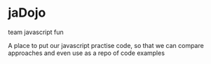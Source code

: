 # jaDojo
team javascript fun

A place to put our javascript practise code, so that we can compare approaches and even use as a repo of code examples
